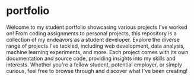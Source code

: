 # portfolio

Welcome to my student portfolio showcasing various projects I've worked on! From coding assignments to personal projects, this repository is a collection of my endeavors as a student developer. Explore the diverse range of projects I've tackled, including web development, data analysis, machine learning experiments, and more. Each project comes with its own documentation and source code, providing insights into my skills and interests. Whether you're a fellow student, potential employer, or simply curious, feel free to browse through and discover what I've been creating!
